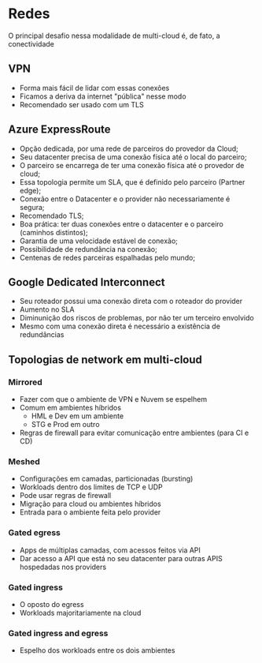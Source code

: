 # Redes

O principal desafio nessa modalidade de multi-cloud é, de fato, a conectividade

## VPN

- Forma mais fácil de lidar com essas conexões
- Ficamos a deriva da internet "pública" nesse modo
- Recomendado ser usado com um TLS

## Azure ExpressRoute

- Opção dedicada, por uma rede de parceiros do provedor da Cloud;
- Seu datacenter precisa de uma conexão física até o local do parceiro;
- O parceiro se encarrega de ter uma conexão física até o provedor de cloud;
- Essa topologia permite um SLA, que é definido pelo parceiro (Partner edge);
- Conexão entre o Datacenter e o provider não necessariamente é segura;
- Recomendado TLS;
- Boa prática: ter duas conexões entre o datacenter e o parceiro (caminhos distintos);
- Garantia de uma velocidade estável de conexão;
- Possibilidade de redundância na conexão;
- Centenas de redes parceiras espalhadas pelo mundo;

## Google Dedicated Interconnect

- Seu roteador possui uma conexão direta com o roteador do provider
- Aumento no SLA
- Diminunição dos riscos de problemas, por não ter um terceiro envolvido
- Mesmo com uma conexão direta é necessário a existência de redundâncias

## Topologias de network em multi-cloud

### Mirrored

- Fazer com que o ambiente de VPN e Nuvem se espelhem
- Comum em ambientes híbridos
    - HML e Dev em um ambiente
    - STG e Prod em outro
- Regras de firewall para evitar comunicação entre ambientes (para CI e CD)

### Meshed

- Configurações em camadas, particionadas (bursting)
- Workloads dentro dos limites de TCP e UDP
- Pode usar regras de firewall
- Migração para cloud ou ambientes híbridos
- Entrada para o ambiente feita pelo provider

### Gated egress

- Apps de múltiplas camadas, com acessos feitos via API
- Dar acesso a API que está no seu datacenter para outras APIS hospedadas nos providers

### Gated ingress

- O oposto do egress
- Workloads majoritariamente na cloud

### Gated ingress and egress

- Espelho dos workloads entre os dois ambientes